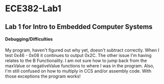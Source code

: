 ECE382-Lab1
===========

## Lab 1 for Intro to Embedded Computer Systems

#### Debugging/Difficulties
  My program, haven't figured out why yet, doesn't subtract correctly. When I test 0x46 - 0x08 it continues to output 0x2C. 
  The other issue I'm having relates to the B Functionality. I am not sure how to jump back from the maxValue or         negativeValue functions to where I was in the program. Also, I'm still confused on how to multiply in CCS and/or assembly code. With those exceptions the program works! 
